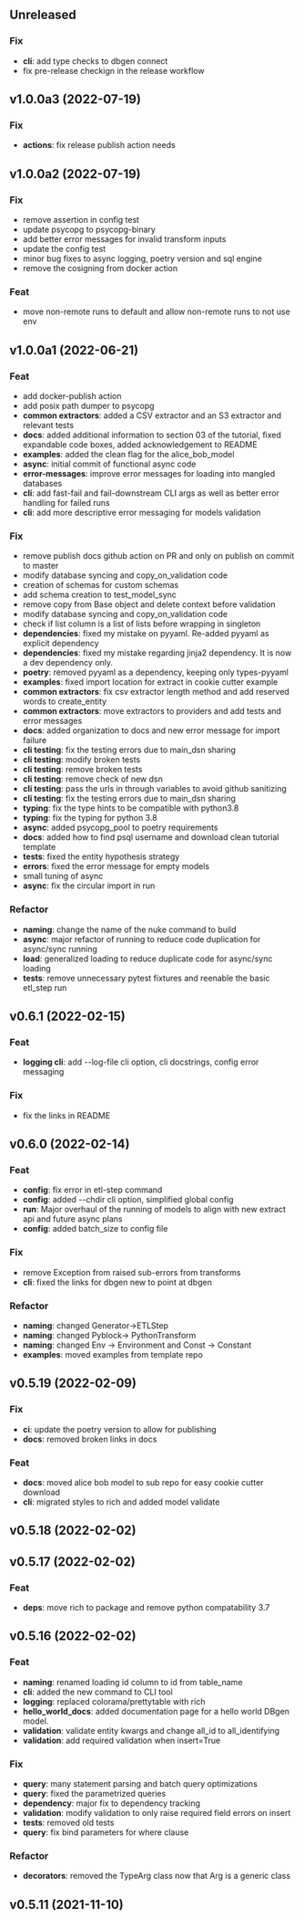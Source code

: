 ## Unreleased

### Fix

- **cli**: add type checks to dbgen connect
- fix pre-release checkign in the release workflow

## v1.0.0a3 (2022-07-19)

### Fix

- **actions**: fix release publish action needs

## v1.0.0a2 (2022-07-19)

### Fix

- remove assertion in config test
- update psycopg to psycopg-binary
- add better error messages for invalid transform inputs
- update the config test
- minor bug fixes to async logging, poetry version and sql engine
- remove the cosigning from docker action

### Feat

- move non-remote runs to default and allow non-remote runs to not use env

## v1.0.0a1 (2022-06-21)

### Feat

- add docker-publish action
- add posix path dumper to psycopg
- **common extractors**: added a CSV extractor and an S3 extractor and relevant tests
- **docs**: added additional information to section 03 of the tutorial, fixed expandable code boxes, added acknowledgement to README
- **examples**: added the clean flag for the alice_bob_model
- **async**: initial commit of functional async code
- **error-messages**: improve error messages for loading into mangled databases
- **cli**: add fast-fail and fail-downstream CLI args as well as better error handling for failed runs
- **cli**: add more descriptive error messaging for models validation

### Fix

- remove publish docs github action on PR and only on publish on commit to master
- modify database syncing and copy_on_validation code
- creation of schemas for custom schemas
- add schema creation to test_model_sync
- remove copy from Base object and delete context before validation
- modify database syncing and copy_on_validation code
- check if list column is a list of lists before wrapping in singleton
- **dependencies**: fixed my mistake on pyyaml. Re-added pyyaml as explicit dependency
- **dependencies**: fixed my mistake regarding jinja2 dependency. It is now a dev dependency only.
- **poetry**: removed pyyaml as a dependency, keeping only types-pyyaml
- **examples**: fixed import location for extract in cookie cutter example
- **common extractors**: fix csv extractor length method and add reserved words to create_entity
- **common extractors**: move extractors to providers and add tests and error messages
- **docs**: added organization to docs and new error message for import failure
- **cli testing**: fix the testing errors due to main_dsn sharing
- **cli testing**: modify broken tests
- **cli testing**: remove broken tests
- **cli testing**: remove check of new dsn
- **cli testing**: pass the urls in through variables to avoid github sanitizing
- **cli testing**: fix the testing errors due to main_dsn sharing
- **typing**: fix the type hints to be compatible with python3.8
- **typing**: fix the typing for python 3.8
- **async**: added psycopg_pool to poetry requirements
- **docs**: added how to find psql username and download clean tutorial template
- **tests**: fixed the entity hypothesis strategy
- **errors**: fixed the error message for empty models
- small tuning of async
- **async**: fix the circular import in run

### Refactor

- **naming**: change the name of the nuke command to build
- **async**: major refactor of running to reduce code duplication for async/sync running
- **load**: generalized loading to reduce duplicate code for async/sync loading
- **tests**: remove unnecessary pytest fixtures and reenable the basic etl_step run

## v0.6.1 (2022-02-15)

### Feat

- **logging cli**: add --log-file cli option, cli docstrings, config error messaging

### Fix

- fix the links in README

## v0.6.0 (2022-02-14)

### Feat

- **config**: fix error in etl-step command
- **config**: added --chdir cli option, simplified global config
- **run**: Major overhaul of the running of models to align with new extract api and future async plans
- **config**: added batch_size to config file

### Fix

- remove Exception from raised sub-errors from transforms
- **cli**: fixed the links for dbgen new to point at dbgen

### Refactor

- **naming**: changed Generator->ETLStep
- **naming**: changed Pyblock-> PythonTransform
- **naming**: changed Env -> Environment and Const -> Constant
- **examples**: moved examples from template repo

## v0.5.19 (2022-02-09)

### Fix

- **ci**: update the poetry version to allow for publishing
- **docs**: removed broken links in docs

### Feat

- **docs**: moved alice bob model to sub repo for easy cookie cutter download
- **cli**: migrated styles to rich and added model validate

## v0.5.18 (2022-02-02)

## v0.5.17 (2022-02-02)

### Feat

- **deps**: move rich to package and remove python compatability 3.7

## v0.5.16 (2022-02-02)

### Feat

- **naming**: renamed loading id column to id from table_name
- **cli**: added the new command to CLI tool
- **logging**: replaced colorama/prettytable with rich
- **hello_world_docs**: added documentation page for a hello world DBgen model.
- **validation**: validate entity kwargs and change all_id to all_identifying
- **validation**: add required validation when insert=True

### Fix

- **query**: many statement parsing and batch query optimizations
- **query**: fixed the parametrized queries
- **dependency**: major fix to dependency tracking
- **validation**: modify validation to only raise required field errors on insert
- **tests**: removed old tests
- **query**: fix bind parameters for where clause

### Refactor

- **decorators**: removed the TypeArg class now that Arg is a generic class

## v0.5.11 (2021-11-10)
